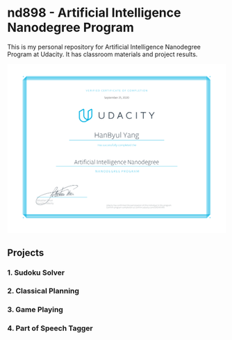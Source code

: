 # nd898 - Artificial Intelligence Nanodegree Program

This is my personal repository for Artificial Intelligence Nanodegree Program at Udacity.
It has classroom materials and project results.

[//]: # (Image References)

[result]: ./certificate_aind_sep2020.svg "Certificate"

![alt text][result]

## Projects

### 1. Sudoku Solver

### 2. Classical Planning

### 3. Game Playing

### 4. Part of Speech Tagger
